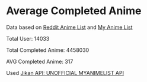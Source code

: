 # Average Completed Anime

Data based on [Reddit Anime List](http://www.redditanimelist.net/users.php) 
and [My Anime List](https://myanimelist.net/)

Total User: 14033

Total Completed Anime: 4458030

AVG Completed Anime: 317

Used [Jikan API: UNOFFICIAL MYANIMELIST API](https://kijan.moe)